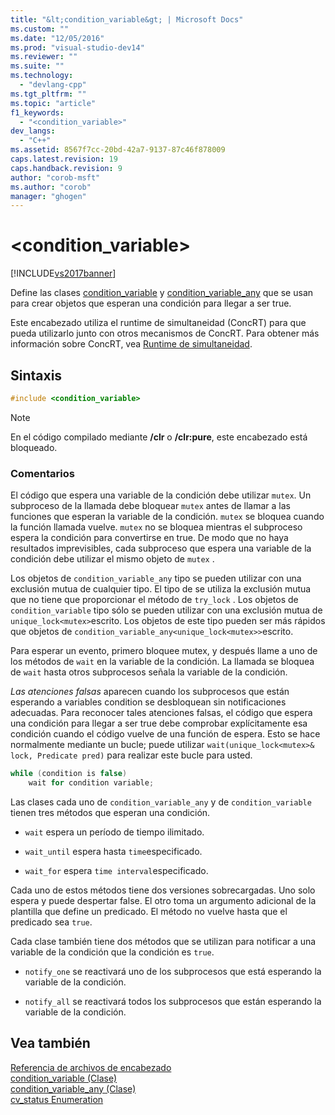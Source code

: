 ```yaml
---
title: "&lt;condition_variable&gt; | Microsoft Docs"
ms.custom: ""
ms.date: "12/05/2016"
ms.prod: "visual-studio-dev14"
ms.reviewer: ""
ms.suite: ""
ms.technology: 
  - "devlang-cpp"
ms.tgt_pltfrm: ""
ms.topic: "article"
f1_keywords: 
  - "<condition_variable>"
dev_langs: 
  - "C++"
ms.assetid: 8567f7cc-20bd-42a7-9137-87c46f878009
caps.latest.revision: 19
caps.handback.revision: 9
author: "corob-msft"
ms.author: "corob"
manager: "ghogen"
---
```

# &lt;condition_variable&gt;
[!INCLUDE[vs2017banner](../assembler/inline/includes/vs2017banner.md)]

Define las clases [condition\_variable](../standard-library/condition-variable-class.md) y [condition\_variable\_any](../standard-library/condition-variable-any-class.md) que se usan para crear objetos que esperan una condición para llegar a ser true.  
  
 Este encabezado utiliza el runtime de simultaneidad \(ConcRT\) para que pueda utilizarlo junto con otros mecanismos de ConcRT.  Para obtener más información sobre ConcRT, vea [Runtime de simultaneidad](../parallel/concrt/concurrency-runtime.md).  
  
## Sintaxis  
  
```cpp  
#include <condition_variable>  
```  
  
> [!NOTE]
>  En el código compilado mediante **\/clr** o **\/clr:pure**, este encabezado está bloqueado.  
  
### Comentarios  
 El código que espera una variable de la condición debe utilizar `mutex`.  Un subproceso de la llamada debe bloquear `mutex` antes de llamar a las funciones que esperan la variable de la condición.  `mutex` se bloquea cuando la función llamada vuelve.  `mutex` no se bloquea mientras el subproceso espera la condición para convertirse en true.  De modo que no haya resultados imprevisibles, cada subproceso que espera una variable de la condición debe utilizar el mismo objeto de `mutex` .  
  
 Los objetos de `condition_variable_any` tipo se pueden utilizar con una exclusión mutua de cualquier tipo.  El tipo de se utiliza la exclusión mutua que no tiene que proporcionar el método de `try_lock` .  Los objetos de `condition_variable` tipo sólo se pueden utilizar con una exclusión mutua de `unique_lock<mutex>`escrito.  Los objetos de este tipo pueden ser más rápidos que objetos de `condition_variable_any<unique_lock<mutex>>`escrito.  
  
 Para esperar un evento, primero bloquee mutex, y después llame a uno de los métodos de `wait` en la variable de la condición.  La llamada se bloquea de `wait` hasta otros subprocesos señala la variable de la condición.  
  
 *Las atenciones falsas* aparecen cuando los subprocesos que están esperando a variables condition se desbloquean sin notificaciones adecuadas.  Para reconocer tales atenciones falsas, el código que espera una condición para llegar a ser true debe comprobar explícitamente esa condición cuando el código vuelve de una función de espera.  Esto se hace normalmente mediante un bucle; puede utilizar `wait(unique_lock<mutex>& lock, Predicate pred)` para realizar este bucle para usted.  
  
```cpp  
while (condition is false)  
    wait for condition variable;  
```  
  
 Las clases cada uno de `condition_variable_any` y de `condition_variable` tienen tres métodos que esperan una condición.  
  
-   `wait` espera un período de tiempo ilimitado.  
  
-   `wait_until` espera hasta `time`especificado.  
  
-   `wait_for` espera `time interval`especificado.  
  
 Cada uno de estos métodos tiene dos versiones sobrecargadas.  Uno solo espera y puede despertar false.  El otro toma un argumento adicional de la plantilla que define un predicado.  El método no vuelve hasta que el predicado sea `true`.  
  
 Cada clase también tiene dos métodos que se utilizan para notificar a una variable de la condición que la condición es `true`.  
  
-   `notify_one` se reactivará uno de los subprocesos que está esperando la variable de la condición.  
  
-   `notify_all` se reactivará todos los subprocesos que están esperando la variable de la condición.  
  
## Vea también  
 [Referencia de archivos de encabezado](../standard-library/cpp-standard-library-header-files.md)   
 [condition\_variable \(Clase\)](../standard-library/condition-variable-class.md)   
 [condition\_variable\_any \(Clase\)](../standard-library/condition-variable-any-class.md)   
 [cv\_status Enumeration](../Topic/cv_status%20Enumeration.md)